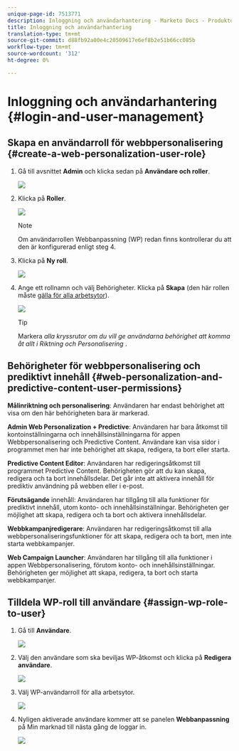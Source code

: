 ```yaml
---
unique-page-id: 7513771
description: Inloggning och användarhantering - Marketo Docs - Produktdokumentation
title: Inloggning och användarhantering
translation-type: tm+mt
source-git-commit: d88fb92a00e4c20509617e6ef8b2e51b66cc085b
workflow-type: tm+mt
source-wordcount: '312'
ht-degree: 0%

---
```



# Inloggning och användarhantering {#login-and-user-management}

## Skapa en användarroll för webbpersonalisering {#create-a-web-personalization-user-role}

1. Gå till avsnittet **Admin** och klicka sedan på **Användare och roller**.

   ![](assets/image2015-4-28-19-3a50-3a49.png)

1. Klicka på **Roller**.

   ![](assets/image2015-4-28-19-3a57-3a58.png)

   >[!NOTE]
   >
   >Om användarrollen Webbanpassning (WP) redan finns kontrollerar du att den är konfigurerad enligt steg 4.

1. Klicka på **Ny roll**.

   ![](assets/three-1.png)

1. Ange ett rollnamn och välj Behörigheter. Klicka på **Skapa** (den här rollen måste [gälla för alla arbetsytor](http://docs.marketo.com/display/DOCS/Managing+Marketo+Users#ManagingMarketoUsers-CreateUsers)).

   ![](assets/four.png)

   >[!TIP]
   >
   >Markera *alla kryssrutor om du vill ge användarna behörighet att komma åt allt i Riktning och Personalisering* .

## Behörigheter för webbpersonalisering och prediktivt innehåll {#web-personalization-and-predictive-content-user-permissions}

**Målinriktning och personalisering**: Användaren har endast behörighet att visa om den här behörigheten bara är markerad.

**Admin Web Personalization + Predictive**: Användaren har bara åtkomst till kontoinställningarna och innehållsinställningarna för appen Webbpersonalisering och Predictive Content. Användare kan visa sidor i programmet men har inte behörighet att skapa, redigera, ta bort eller starta.

**Predictive Content Editor**: Användaren har redigeringsåtkomst till programmet Predictive Content. Behörigheten gör att du kan skapa, redigera och ta bort innehållsdelar. Det går inte att aktivera innehåll för prediktiv användning på webben eller i e-post.

**Förutsägande** innehåll: Användaren har tillgång till alla funktioner för prediktivt innehåll, utom konto- och innehållsinställningar. Behörigheten ger möjlighet att skapa, redigera och ta bort och aktivera innehållsdelar.

**Webbkampanjredigerare**: Användaren har redigeringsåtkomst till alla webbpersonaliseringsfunktioner för att skapa, redigera och ta bort, men inte starta webbkampanjer.

**Web Campaign Launcher**: Användaren har tillgång till alla funktioner i appen Webbpersonalisering, förutom konto- och innehållsinställningar. Behörigheten ger möjlighet att skapa, redigera, ta bort och starta webbkampanjer.

## Tilldela WP-roll till användare {#assign-wp-role-to-user}

1. Gå till **Användare**.

   ![](assets/image2015-4-29-11-3a31-3a3.png)

1. Välj den användare som ska beviljas WP-åtkomst och klicka på **Redigera användare**.

   ![](assets/image2015-4-29-11-3a38-3a46.png)

1. Välj WP-användarroll för alla arbetsytor.

   ![](assets/seven.png)

1. Nyligen aktiverade användare kommer att se panelen **Webbanpassning** på Min marknad till nästa gång de loggar in.

   ![](assets/eight.png)
